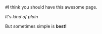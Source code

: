 #I think you should have this awesome page.

*It's kind of plain*

But sometimes simple is **best**!
